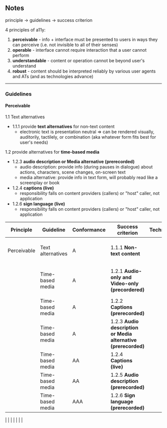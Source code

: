 ## Notes

principle -> guidelines -> success criterion

4 principles of a11y:
1. **perceivable** - info + interface must be presented to users in ways they can perceive (i.e. not invisible to all of their senses) 
2. **operable** - interface cannot require interaction that a user cannot perform
3. **understandable** - content or operation cannot be beyond user's understand 
4. **robust** - content should be interpreted reliably by various user agents and ATs (and as technologies advance) 

---

### Guidelines

#### Perceivable
1.1 Text alternatives
- 1.1.1 provide **text alternatives** for non-text content 
  - electronic text is presentation neutral => can be rendered visually, auditorily, tactilely, or combination (aka whatever form fits best for user's needs)

1.2 provide alternatives for **time-based media** 

- 1.2.3 **audio description or Media alternative (prerecorded)** 
  - audio description: provide info (during pauses in dialogue) about actions, characters, scene changes, on-screen text 
  - media alternative: provide info in text form, will probably read like a screenplay or book
- 1.2.4 **captions (live)** 
  - responsibility falls on content providers (callers) or "host" caller, not application
- 1.2.6 **sign language (live)** 
  - responsibility falls on content providers (callers) or "host" caller, not application

| Principle | Guideline | Conformance |  Success criterion | Techniques | Benefits | 
| -- | -- | -- | -- | -- | -- |
| Perceivable | Text alternatives | A | 1.1.1 **Non-text content** | | visually impaired, hearing impaired |
| | Time-based media | A | 1.2.1 **Audio-only and Video-only (precordered)** | | visually impaired, hearing impaired, search |
| | Time-based media | A | 1.2.2 **Captions (prerecorded)** | | hearing impaired |
| | Time-based media | A | 1.2.3 **Audio description or Media alternative (prerecorded)** | | visually impaired |
| | Time-based media | AA | 1.2.4 **Captions (live)** | | hearing impaired |
| | Time-based media | AA | 1.2.5 **Audio description (prerecorded)** | | hearing impaired |
| | Time-based media | AAA | 1.2.6 **Sign language (prerecorded)** | | hearing impaired |




|  |  |  |  |  |  | 